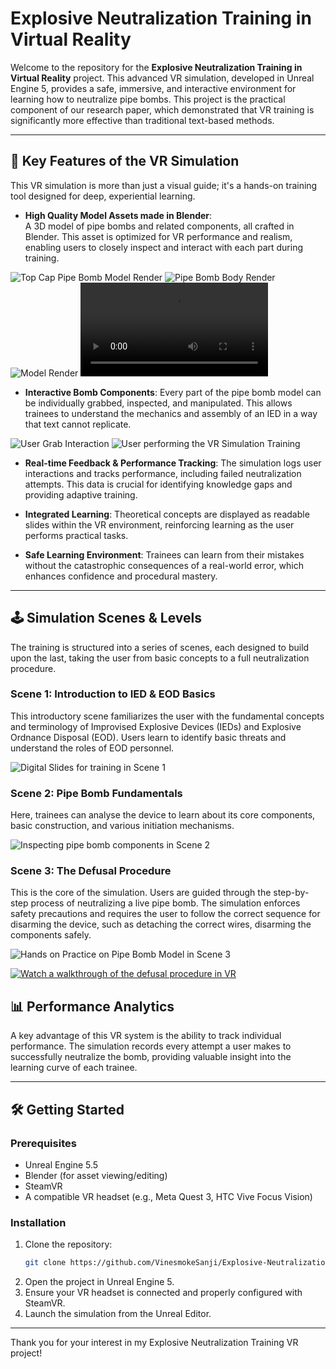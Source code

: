 # Explosive Neutralization Training in Virtual Reality

Welcome to the repository for the **Explosive Neutralization Training in Virtual Reality** project. This advanced VR simulation, developed in Unreal Engine 5, provides a safe, immersive, and interactive environment for learning how to neutralize pipe bombs. This project is the practical component of our research paper, which demonstrated that VR training is significantly more effective than traditional text-based methods.

---

## 🚀 Key Features of the VR Simulation

This VR simulation is more than just a visual guide; it's a hands-on training tool designed for deep, experiential learning.

- **High Quality Model Assets made in Blender**:  
  A 3D model of pipe bombs and related components, all crafted in Blender. This asset is optimized for VR performance and realism, enabling users to closely inspect and interact with each part during training.

![Top Cap Pipe Bomb Model Render](https://github.com/VinesmokeSanji/Explosive-Neutralization-Training-VR-Project/blob/main/Blender%20Renders/render3.png)
![Pipe Bomb Body Render](https://raw.githubusercontent.com/VinesmokeSanji/Explosive-Neutralization-Training-VR-Project/main/Blender-Renders/1920x1080%20pipe%20body%20structure.png)
![Model Render](https://raw.githubusercontent.com/VinesmokeSanji/Explosive-Neutralization-Training-VR-Project/main/Blender-Renders/2560x1600%20open%20scene2.png)
![Model Assembly-Disassembly Animation](https://raw.githubusercontent.com/VinesmokeSanji/Explosive-Neutralization-Training-VR-Project/main/Blender-Renders/pipe_bomb_animation.mp4)

- **Interactive Bomb Components**: Every part of the pipe bomb model can be individually grabbed, inspected, and manipulated. This allows trainees to understand the mechanics and assembly of an IED in a way that text cannot replicate.

![User Grab Interaction](https://raw.githubusercontent.com/VinesmokeSanji/Explosive-Neutralization-Training-VR-Project/main/Blender-Renders/GrabInteraction.png)
![User performing the VR Simulation Training](https://raw.githubusercontent.com/VinesmokeSanji/Explosive-Neutralization-Training-VR-Project/main/Blender-Renders/user_in_simulation.jpg)

- **Real-time Feedback & Performance Tracking**: The simulation logs user interactions and tracks performance, including failed neutralization attempts. This data is crucial for identifying knowledge gaps and providing adaptive training.

- **Integrated Learning**: Theoretical concepts are displayed as readable slides within the VR environment, reinforcing learning as the user performs practical tasks.

- **Safe Learning Environment**: Trainees can learn from their mistakes without the catastrophic consequences of a real-world error, which enhances confidence and procedural mastery.

---

## 🕹️ Simulation Scenes & Levels

The training is structured into a series of scenes, each designed to build upon the last, taking the user from basic concepts to a full neutralization procedure.

### Scene 1: Introduction to IED & EOD Basics

This introductory scene familiarizes the user with the fundamental concepts and terminology of Improvised Explosive Devices (IEDs) and Explosive Ordnance Disposal (EOD). Users learn to identify basic threats and understand the roles of EOD personnel.

![Digital Slides for training in Scene 1](https://raw.githubusercontent.com/VinesmokeSanji/Explosive-Neutralization-Training-VR-Project/main/Blender-Renders/Scene1.png)

### Scene 2: Pipe Bomb Fundamentals

Here, trainees can analyse the device to learn about its core components, basic construction, and various initiation mechanisms.

![Inspecting pipe bomb components in Scene 2](https://raw.githubusercontent.com/VinesmokeSanji/Explosive-Neutralization-Training-VR-Project/main/Blender-Renders/Scene2.png)

### Scene 3: The Defusal Procedure

This is the core of the simulation. Users are guided through the step-by-step process of neutralizing a live pipe bomb. The simulation enforces safety precautions and requires the user to follow the correct sequence for disarming the device, such as detaching the correct wires, disarming the components safely.

![Hands on Practice on Pipe Bomb Model in Scene 3](https://raw.githubusercontent.com/VinesmokeSanji/Explosive-Neutralization-Training-VR-Project/main/Blender-Renders/Scene3.png)

[![Watch a walkthrough of the defusal procedure in VR](https://raw.githubusercontent.com/VinesmokeSanji/Explosive-Neutralization-Training-VR-Project/main/Images/defusal_video_thumbnail.png)](https://raw.githubusercontent.com/VinesmokeSanji/Explosive-Neutralization-Training-VR-Project/main/Blender-Renders/Simulation_Demo_Video.mp4)

## 📊 Performance Analytics

A key advantage of this VR system is the ability to track individual performance. The simulation records every attempt a user makes to successfully neutralize the bomb, providing valuable insight into the learning curve of each trainee.

---

## 🛠️ Getting Started

### Prerequisites

- Unreal Engine 5.5
- Blender (for asset viewing/editing)
- SteamVR
- A compatible VR headset (e.g., Meta Quest 3, HTC Vive Focus Vision)

### Installation

1.  Clone the repository:
    ```sh
    git clone https://github.com/VinesmokeSanji/Explosive-Neutralization-Training-VR-Project.git
    ```
2.  Open the project in Unreal Engine 5.
3.  Ensure your VR headset is connected and properly configured with SteamVR.
4.  Launch the simulation from the Unreal Editor.

---

Thank you for your interest in my Explosive Neutralization Training VR project!
